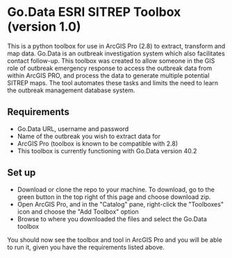 # Go.Data ESRI SITREP Toolbox (version 1.0)
This is a python toolbox for use in ArcGIS Pro (2.8) to extract, transform and map data. Go.Data is an outbreak investigation system which also facilitates contact follow-up. This toolbox was created to allow someone in the GIS role of outbreak emergency response to access the outbreak data from within ArcGIS PRO, and process the data to generate multiple potential SITREP maps. The tool automates these tasks and limits the need to learn the outbreak management database system.

## Requirements
- Go.Data URL, username and password
- Name of the outbreak you wish to extract data for
- ArcGIS Pro (toolbox is known to be compatible with 2.8)
- This toolbox is currently functioning with Go.Data version 40.2

## Set up 
- Download or clone the repo to your machine. To download, go to the green button in the top right of this page and choose download zip.
- Open ArcGIS Pro, and in the "Catalog" pane, right-click the "Toolboxes" icon and choose the "Add Toolbox" option
- Browse to where you downloaded the files and select the Go.Data toolbox

You should now see the toolbox and tool in ArcGIS Pro and you will be able to run it, given you have the requirements listed above.
